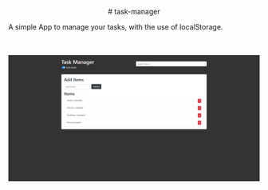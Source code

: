 <p align="center">
  # task-manager
  <p>A simple App to manage your tasks, with the use of localStorage.</p>
  <br><br>
  <img src="screenshot-darkMode.png">
</p>